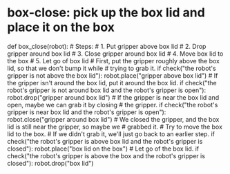 # box-close: pick up the box lid and place it on the box
def box_close(robot):
    # Steps:
    #  1. Put gripper above box lid
    #  2. Drop gripper around box lid
    #  3. Close gripper around box lid
    #  4. Move box lid to the box
    #  5. Let go of box lid
    # First, put the gripper roughly above the box lid, so that we don't bump it while
    # trying to grab it.
    if check("the robot's gripper is not above the box lid"):
        robot.place("gripper above box lid")
    # If the gripper isn't around the box lid, put it around the box lid.
    if check("the robot's gripper is not around box lid and the robot's gripper is open"):
        robot.drop("gripper around box lid")
    # If the gripper is near the box lid and open, maybe we can grab it by closing
    # the gripper.
    if check("the robot's gripper is near box lid and the robot's gripper is open"):
        robot.close("gripper around box lid")
    # We closed the gripper, and the box lid is still near the gripper, so maybe we
    # grabbed it.
    # Try to move the box lid to the box.
    # If we didn't grab it, we'll just go back to an earlier step.
    if check("the robot's gripper is above box lid and the robot's gripper is closed"):
        robot.place("box lid on the box")
    # Let go of the box lid.
    if check("the robot's gripper is above the box and the robot's gripper is closed"):
        robot.drop("box lid")